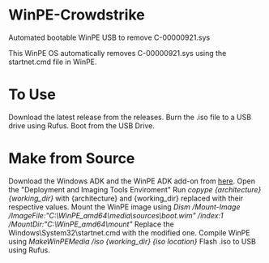 # WinPE-Crowdstrike
Automated bootable WinPE USB to remove C-00000921.sys

This WinPE OS automatically removes C-00000921.sys using the startnet.cmd file in WinPE.

# To Use
Download the latest release from the releases.
Burn the .iso file to a USB drive using Rufus.
Boot from the USB Drive.

# Make from Source

Download the Windows ADK and the WinPE ADK add-on from [here](https://learn.microsoft.com/en-us/windows-hardware/get-started/adk-install).
Open the "Deployment and Imaging Tools Enviroment"
Run _copype {architecture} {working_dir}_ with {architecture} and {working_dir} replaced with their respective values.
Mount the WinPE image using _Dism /Mount-Image /ImageFile:"C:\WinPE_amd64\media\sources\boot.wim" /index:1 /MountDir:"C:\WinPE_amd64\mount"_
Replace the Windows\System32\startnet.cmd with the modified one.
Compile WinPE using _MakeWinPEMedia /iso {working_dir} {iso location}_
Flash .iso to USB using Rufus.
